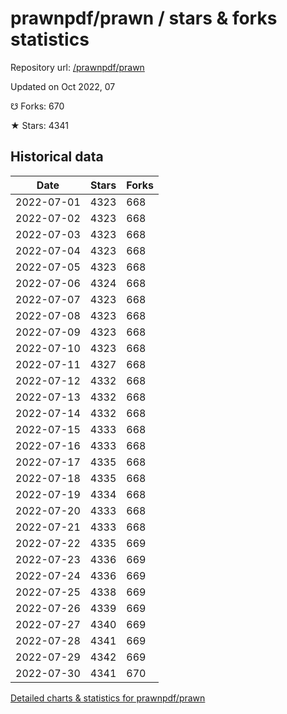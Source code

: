 # prawnpdf/prawn / stars & forks statistics

Repository url: [/prawnpdf/prawn](https://github.com/prawnpdf/prawn)

Updated on Oct 2022, 07

☋ Forks: 670

★ Stars: 4341

## Historical data
| Date | Stars | Forks |
|------|-------|-------|
| 2022-07-01 | 4323 | 668 | 
| 2022-07-02 | 4323 | 668 | 
| 2022-07-03 | 4323 | 668 | 
| 2022-07-04 | 4323 | 668 | 
| 2022-07-05 | 4323 | 668 | 
| 2022-07-06 | 4324 | 668 | 
| 2022-07-07 | 4323 | 668 | 
| 2022-07-08 | 4323 | 668 | 
| 2022-07-09 | 4323 | 668 | 
| 2022-07-10 | 4323 | 668 | 
| 2022-07-11 | 4327 | 668 | 
| 2022-07-12 | 4332 | 668 | 
| 2022-07-13 | 4332 | 668 | 
| 2022-07-14 | 4332 | 668 | 
| 2022-07-15 | 4333 | 668 | 
| 2022-07-16 | 4333 | 668 | 
| 2022-07-17 | 4335 | 668 | 
| 2022-07-18 | 4335 | 668 | 
| 2022-07-19 | 4334 | 668 | 
| 2022-07-20 | 4333 | 668 | 
| 2022-07-21 | 4333 | 668 | 
| 2022-07-22 | 4335 | 669 | 
| 2022-07-23 | 4336 | 669 | 
| 2022-07-24 | 4336 | 669 | 
| 2022-07-25 | 4338 | 669 | 
| 2022-07-26 | 4339 | 669 | 
| 2022-07-27 | 4340 | 669 | 
| 2022-07-28 | 4341 | 669 | 
| 2022-07-29 | 4342 | 669 | 
| 2022-07-30 | 4341 | 670 | 


[Detailed charts & statistics for prawnpdf/prawn](https://reviewgithub.com/rep/prawnpdf/prawn)
